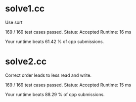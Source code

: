 # solve1.cc

Use sort

169 / 169 test cases passed.
Status: Accepted
Runtime: 16 ms

Your runtime beats 61.42 % of cpp submissions.

# solve2.cc

Correct order leads to less read and write.

169 / 169 test cases passed.
Status: Accepted
Runtime: 15 ms

Your runtime beats 88.29 % of cpp submissions.

